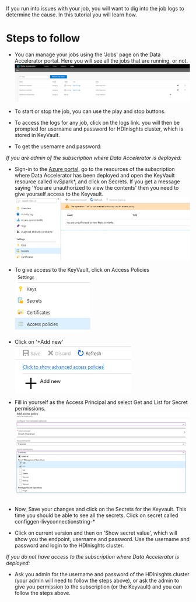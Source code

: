If you run into issues with your job, you will want to dig into the job logs to determine the cause. In this tutorial you will learn how.

# Steps to follow

- You can manage your jobs using the 'Jobs' page on the Data Accelerator portal. Here you will see all the jobs that are running, or not.<br />
 ![Jobs](./tutorials/images/jobs.PNG)

- To start or stop the job, you can use the play and stop buttons.

- To access the logs for any job, click on the logs link. you will then be prompted for username and password for HDInisghts cluster, which is stored in KeyVault.

- To get the username and password:

_If you are admin of the subscription where Data Accelerator is deployed:_
- Sign-in to the [Azure portal](https://portal.azure.com), go to the resources of the subscription where Data Accelerator has been deployed and open the KeyVault resource called kvSpark*, and click on Secrets. If you get a message saying 'You are unauthorized to view the contents' then you need to give yourself access to the Keyvault.  <br />
 ![Jobs](./tutorials/images/secrets.PNG)

- To give access to the KeyVault, click on Access Policies<br />
 ![Jobs](./tutorials/images/accesspolicies.PNG)

- Click on '+Add new'<br />
 ![Jobs](./tutorials/images/addnew.PNG)

- Fill in yourself as the Access Principal and select Get and List for Secret permissions. <br />
 ![Jobs](./tutorials/images/adduser.PNG)

- Now, Save your changes and click on the Secrets for the Keyvault. This time you should be able to see all the secrets. Click on secret called configgen-livyconnectionstring-*

- Click on current version and then on 'Show secret value', which will show you the endpoint, username and password. Use the username and password and login to the HDInisghts cluster.

_If you do not have access to the subscription where Data Accelerator is deployed:_

- Ask you admin for the username and password of the HDInisghts cluster (your admin will need to follow the steps above), or ask the admin to give you permission to the subscription (or the Keyvault) and you can follow the steps above.



